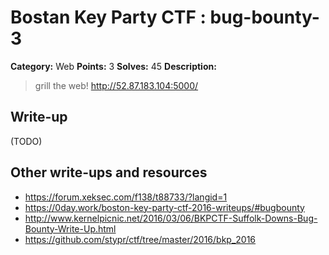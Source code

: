 # Bostan Key Party CTF : bug-bounty-3

**Category:** Web
**Points:** 3
**Solves:** 45
**Description:**

> grill the web! <http://52.87.183.104:5000/>


## Write-up

(TODO)

## Other write-ups and resources

* <https://forum.xeksec.com/f138/t88733/?langid=1> 
* <https://0day.work/boston-key-party-ctf-2016-writeups/#bugbounty>
* <http://www.kernelpicnic.net/2016/03/06/BKPCTF-Suffolk-Downs-Bug-Bounty-Write-Up.html>
* <https://github.com/stypr/ctf/tree/master/2016/bkp_2016>
